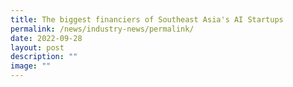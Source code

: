 ```yaml
---
title: The biggest financiers of Southeast Asia's AI Startups
permalink: /news/industry-news/permalink/
date: 2022-09-28
layout: post
description: ""
image: ""
---
```


